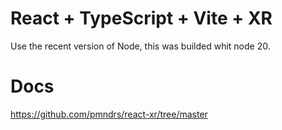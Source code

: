 # React + TypeScript + Vite + XR

Use the recent version of Node, this was builded whit node 20.

# Docs
https://github.com/pmndrs/react-xr/tree/master